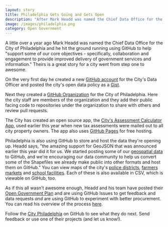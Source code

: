 ```yaml
---
layout: story
title: Philadelphia Gets Going and Gets Open
description: "After Mark Headd was named the Chief Data Office for the City of Philadelphia he hit the ground running using GitHub to help -support some of our core objectives - specifically, collaboration and engagement to provide improved delivery of government services and information-. It's a great story for how they went from step one to awesome."
image: /images/philadelphia.png
category: Open Government
---
```


A little over a year ago Mark Headd was named the Chief Data Office for the City of Philadelphia and he hit the ground running using GitHub to help "support some of our core objectives - specifically, collaboration and engagement to provide improved delivery of government services and information." Theirs is a great story for a city went from step one to awesome.

On the very first day he created a new [GitHub account](https://github.com/PhillyCDO "Philadelphia's Data Officer GitHub Account") for the City's Data Officer and posted the city's open data policy as a [Gist](https://gist.github.com/PhillyCDO/3623582).

Next they created a [GitHub Organization](https://github.com/cityofphiladelphia) for the City of Philadelphia. Here the city staff are members of the organization and they add their public facing code to repositories under the organization to share with others and review pull requests.

The City has created an open source  app, the [City's Assessment Calculator App](http://avicalculator.phila.gov/), used earlier this year when new tax assessments were mailed out to all city property owners. The app also uses [GitHub Pages](http://pages.github.com) for free hosting.

Philadelphia is also using GitHub to store and host the data they're opening up. Headd says, "the amazing support for GeoJSON that was announced earlier this year did it for us. We started posting some of our [geospatial data](https://github.com/CityOfPhiladelphia/phl-open-geodata) to GitHub, and we're encouraging our data community to help us convert some of the Shapefiles we already make public into other formats and host them on GitHub." You can view maps of the city's [police districts](https://github.com/CityOfPhiladelphia/phl-open-geodata/blob/master/police_districts/police_districts.geojson), [farmers markets](https://github.com/CityOfPhiladelphia/phl-open-geodata/blob/master/farmers_markets/farmers_markets.geojson) and [school facilities](https://github.com/CityOfPhiladelphia/phl-open-geodata/blob/master/school_facilities/philadelphiaschool_facilities201302.geojson). Each of these is also available in CSV, which is viewable on GitHub, too.

As if this all wasn't awesome enough, Headd and his team have posted their [Open Government Plan](https://github.com/CityOfPhiladelphia/open-gov-phl) and are using GitHub Issues to get feedback and data requests _and_ are using GitHub to experiment with better procurement. You can read his overview of the process [here](http://civic.io/2013/03/27/experiments-in-github-based-procurement/).

Follow the [City Philadelphia](https://github.com/cityofphiladelphia) on GitHub to see what they do next. Send feedback or use one of their projects (and let us know!).
